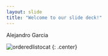 ```yaml
---
layout: slide
title: "Welcome to our slide deck!"
---
```


Alejandro Garcia 

![orderedlistocat](https://octodex.github.com/images/orderedlistocat.png)
{: .center}
